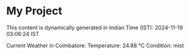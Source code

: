 # My Project

This content is dynamically generated in Indian Time (IST): 2024-11-19 03:06:24 IST


Current Weather in Coimbatore:
Temperature: 24.88 °C
Condition: mist
